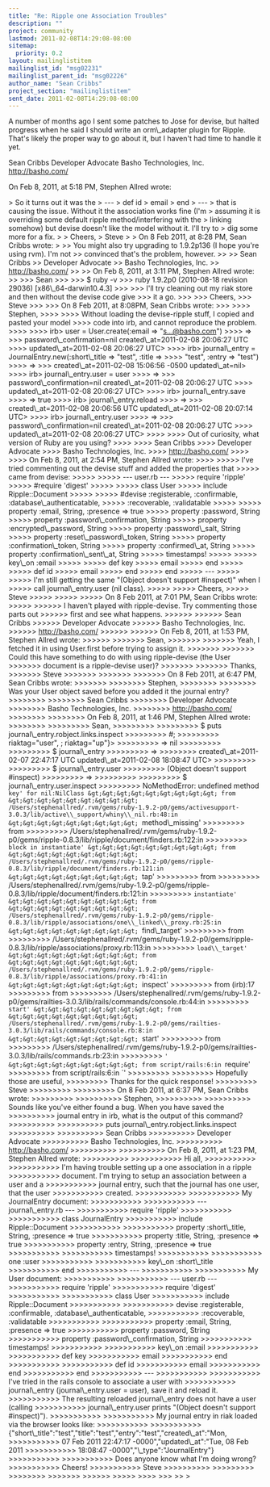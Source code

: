 ```yaml
---
title: "Re: Ripple one Association Troubles"
description: ""
project: community
lastmod: 2011-02-08T14:29:08-08:00
sitemap:
  priority: 0.2
layout: mailinglistitem
mailinglist_id: "msg02231"
mailinglist_parent_id: "msg02226"
author_name: "Sean Cribbs"
project_section: "mailinglistitem"
sent_date: 2011-02-08T14:29:08-08:00
---
```



A number of months ago I sent some patches to Jose for devise, but halted 
progress when he said I should write an orm\\_adapter plugin for Ripple. That's 
likely the proper way to go about it, but I haven't had time to handle it yet.

Sean Cribbs 
Developer Advocate
Basho Technologies, Inc.
http://basho.com/

On Feb 8, 2011, at 5:18 PM, Stephen Allred wrote:

&gt; So it turns out it was the 
&gt; ---
&gt; def id
&gt; email
&gt; end
&gt; ---
&gt; that is causing the issue. Without it the association works fine (I'm 
&gt; assuming it is overriding some default ripple method/interfering with the 
&gt; linking somehow) but devise doesn't like the model without it. I'll try to 
&gt; dig some more for a fix.
&gt; 
&gt; Cheers,
&gt; Steve
&gt; 
&gt; On 8 Feb 2011, at 8:28 PM, Sean Cribbs wrote:
&gt; 
&gt;&gt; You might also try upgrading to 1.9.2p136 (I hope you're using rvm). I'm not 
&gt;&gt; convinced that's the problem, however.
&gt;&gt; 
&gt;&gt; Sean Cribbs 
&gt;&gt; Developer Advocate
&gt;&gt; Basho Technologies, Inc.
&gt;&gt; http://basho.com/
&gt;&gt; 
&gt;&gt; On Feb 8, 2011, at 3:11 PM, Stephen Allred wrote:
&gt;&gt; 
&gt;&gt;&gt; Sean
&gt;&gt;&gt; 
&gt;&gt;&gt; $ ruby -v 
&gt;&gt;&gt; ruby 1.9.2p0 (2010-08-18 revision 29036) [x86\\_64-darwin10.4.3]
&gt;&gt;&gt; 
&gt;&gt;&gt; I'll try cleaning out my riak store and then without the devise code give 
&gt;&gt;&gt; it a go.
&gt;&gt;&gt; 
&gt;&gt;&gt; Cheers,
&gt;&gt;&gt; Steve
&gt;&gt;&gt; 
&gt;&gt;&gt; On 8 Feb 2011, at 8:08PM, Sean Cribbs wrote:
&gt;&gt;&gt; 
&gt;&gt;&gt;&gt; Stephen,
&gt;&gt;&gt;&gt; 
&gt;&gt;&gt;&gt; Without loading the devise-ripple stuff, I copied and pasted your model 
&gt;&gt;&gt;&gt; code into irb, and cannot reproduce the problem.
&gt;&gt;&gt;&gt; 
&gt;&gt;&gt;&gt; irb&gt; user = User.create(:email =&gt; "s...@basho.com")
&gt;&gt;&gt;&gt; =&gt; &gt;&gt;&gt; password\\_confirmation=nil created\\_at=2011-02-08 20:06:27 UTC 
&gt;&gt;&gt;&gt; updated\\_at=2011-02-08 20:06:27 UTC&gt; 
&gt;&gt;&gt;&gt; irb&gt; journal\\_entry = JournalEntry.new(:short\\_title =&gt; "test", :title =&gt; 
&gt;&gt;&gt;&gt; "test", :entry =&gt; "test")
&gt;&gt;&gt;&gt; =&gt; &gt;&gt;&gt; created\\_at=2011-02-08 15:06:56 -0500 updated\\_at=nil&gt; 
&gt;&gt;&gt;&gt; irb&gt; journal\\_entry.user = user
&gt;&gt;&gt;&gt; =&gt; &gt;&gt;&gt; password\\_confirmation=nil created\\_at=2011-02-08 20:06:27 UTC 
&gt;&gt;&gt;&gt; updated\\_at=2011-02-08 20:06:27 UTC&gt; 
&gt;&gt;&gt;&gt; irb&gt; journal\\_entry.save
&gt;&gt;&gt;&gt; =&gt; true 
&gt;&gt;&gt;&gt; irb&gt; journal\\_entry.reload
&gt;&gt;&gt;&gt; =&gt; &gt;&gt;&gt; created\\_at=2011-02-08 20:06:56 UTC updated\\_at=2011-02-08 20:07:14 UTC&gt; 
&gt;&gt;&gt;&gt; irb&gt; journal\\_entry.user
&gt;&gt;&gt;&gt; =&gt; &gt;&gt;&gt; password\\_confirmation=nil created\\_at=2011-02-08 20:06:27 UTC 
&gt;&gt;&gt;&gt; updated\\_at=2011-02-08 20:06:27 UTC&gt; 
&gt;&gt;&gt;&gt; 
&gt;&gt;&gt;&gt; Out of curiosity, what version of Ruby are you using?
&gt;&gt;&gt;&gt; 
&gt;&gt;&gt;&gt; Sean Cribbs 
&gt;&gt;&gt;&gt; Developer Advocate
&gt;&gt;&gt;&gt; Basho Technologies, Inc.
&gt;&gt;&gt;&gt; http://basho.com/
&gt;&gt;&gt;&gt; 
&gt;&gt;&gt;&gt; On Feb 8, 2011, at 2:54 PM, Stephen Allred wrote:
&gt;&gt;&gt;&gt; 
&gt;&gt;&gt;&gt;&gt; I've tried commenting out the devise stuff and added the properties that 
&gt;&gt;&gt;&gt;&gt; came from devise:
&gt;&gt;&gt;&gt;&gt; 
&gt;&gt;&gt;&gt;&gt; --- user.rb ---
&gt;&gt;&gt;&gt;&gt; require 'ripple'
&gt;&gt;&gt;&gt;&gt; #require 'digest'
&gt;&gt;&gt;&gt;&gt; 
&gt;&gt;&gt;&gt;&gt; class User
&gt;&gt;&gt;&gt;&gt; include Ripple::Document
&gt;&gt;&gt;&gt;&gt; 
&gt;&gt;&gt;&gt;&gt; #devise :registerable, :confirmable, :database\\_authenticatable, 
&gt;&gt;&gt;&gt;&gt; :recoverable, :validatable
&gt;&gt;&gt;&gt;&gt; 
&gt;&gt;&gt;&gt;&gt; property :email, String, :presence =&gt; true
&gt;&gt;&gt;&gt;&gt; property :password, String
&gt;&gt;&gt;&gt;&gt; property :password\\_confirmation, String
&gt;&gt;&gt;&gt;&gt; property :encrypted\\_password, String
&gt;&gt;&gt;&gt;&gt; property :password\\_salt, String
&gt;&gt;&gt;&gt;&gt; property :reset\\_password\\_token, String
&gt;&gt;&gt;&gt;&gt; property :confirmation\\_token, String
&gt;&gt;&gt;&gt;&gt; property :confirmed\\_at, String
&gt;&gt;&gt;&gt;&gt; property :confirmation\\_sent\\_at, String
&gt;&gt;&gt;&gt;&gt; timestamps!
&gt;&gt;&gt;&gt;&gt; 
&gt;&gt;&gt;&gt;&gt; key\\_on :email
&gt;&gt;&gt;&gt;&gt; 
&gt;&gt;&gt;&gt;&gt; def key
&gt;&gt;&gt;&gt;&gt; email
&gt;&gt;&gt;&gt;&gt; end
&gt;&gt;&gt;&gt;&gt; 
&gt;&gt;&gt;&gt;&gt; def id
&gt;&gt;&gt;&gt;&gt; email
&gt;&gt;&gt;&gt;&gt; end
&gt;&gt;&gt;&gt;&gt; end
&gt;&gt;&gt;&gt;&gt; ---
&gt;&gt;&gt;&gt;&gt; 
&gt;&gt;&gt;&gt;&gt; I'm still getting the same "(Object doesn't support #inspect)" when I 
&gt;&gt;&gt;&gt;&gt; call journal\\_entry.user (nil class).
&gt;&gt;&gt;&gt;&gt; 
&gt;&gt;&gt;&gt;&gt; Cheers,
&gt;&gt;&gt;&gt;&gt; Steve
&gt;&gt;&gt;&gt;&gt; 
&gt;&gt;&gt;&gt;&gt; 
&gt;&gt;&gt;&gt;&gt; On 8 Feb 2011, at 7:01 PM, Sean Cribbs wrote:
&gt;&gt;&gt;&gt;&gt; 
&gt;&gt;&gt;&gt;&gt;&gt; I haven't played with ripple-devise. Try commenting those parts out 
&gt;&gt;&gt;&gt;&gt;&gt; first and see what happens.
&gt;&gt;&gt;&gt;&gt;&gt; 
&gt;&gt;&gt;&gt;&gt;&gt; Sean Cribbs 
&gt;&gt;&gt;&gt;&gt;&gt; Developer Advocate
&gt;&gt;&gt;&gt;&gt;&gt; Basho Technologies, Inc.
&gt;&gt;&gt;&gt;&gt;&gt; http://basho.com/
&gt;&gt;&gt;&gt;&gt;&gt; 
&gt;&gt;&gt;&gt;&gt;&gt; On Feb 8, 2011, at 1:53 PM, Stephen Allred wrote:
&gt;&gt;&gt;&gt;&gt;&gt; 
&gt;&gt;&gt;&gt;&gt;&gt;&gt; Sean,
&gt;&gt;&gt;&gt;&gt;&gt;&gt; 
&gt;&gt;&gt;&gt;&gt;&gt;&gt; Yeah, I fetched it in using User.first before trying to assign it.
&gt;&gt;&gt;&gt;&gt;&gt;&gt; 
&gt;&gt;&gt;&gt;&gt;&gt;&gt; Could this have something to do with using ripple-devise (the User 
&gt;&gt;&gt;&gt;&gt;&gt;&gt; document is a ripple-devise user)?
&gt;&gt;&gt;&gt;&gt;&gt;&gt; 
&gt;&gt;&gt;&gt;&gt;&gt;&gt; Thanks,
&gt;&gt;&gt;&gt;&gt;&gt;&gt; Steve
&gt;&gt;&gt;&gt;&gt;&gt;&gt; 
&gt;&gt;&gt;&gt;&gt;&gt;&gt; 
&gt;&gt;&gt;&gt;&gt;&gt;&gt; On 8 Feb 2011, at 6:47 PM, Sean Cribbs wrote:
&gt;&gt;&gt;&gt;&gt;&gt;&gt; 
&gt;&gt;&gt;&gt;&gt;&gt;&gt;&gt; Stephen,
&gt;&gt;&gt;&gt;&gt;&gt;&gt;&gt; 
&gt;&gt;&gt;&gt;&gt;&gt;&gt;&gt; Was your User object saved before you added it the journal entry?
&gt;&gt;&gt;&gt;&gt;&gt;&gt;&gt; 
&gt;&gt;&gt;&gt;&gt;&gt;&gt;&gt; Sean Cribbs 
&gt;&gt;&gt;&gt;&gt;&gt;&gt;&gt; Developer Advocate
&gt;&gt;&gt;&gt;&gt;&gt;&gt;&gt; Basho Technologies, Inc.
&gt;&gt;&gt;&gt;&gt;&gt;&gt;&gt; http://basho.com/
&gt;&gt;&gt;&gt;&gt;&gt;&gt;&gt; 
&gt;&gt;&gt;&gt;&gt;&gt;&gt;&gt; On Feb 8, 2011, at 1:46 PM, Stephen Allred wrote:
&gt;&gt;&gt;&gt;&gt;&gt;&gt;&gt; 
&gt;&gt;&gt;&gt;&gt;&gt;&gt;&gt;&gt; Sean,
&gt;&gt;&gt;&gt;&gt;&gt;&gt;&gt;&gt; 
&gt;&gt;&gt;&gt;&gt;&gt;&gt;&gt;&gt; $ puts journal\\_entry.robject.links.inspect
&gt;&gt;&gt;&gt;&gt;&gt;&gt;&gt;&gt; #; 
&gt;&gt;&gt;&gt;&gt;&gt;&gt;&gt;&gt; riaktag="user", ; riaktag="up"}&gt;
&gt;&gt;&gt;&gt;&gt;&gt;&gt;&gt;&gt; =&gt; nil 
&gt;&gt;&gt;&gt;&gt;&gt;&gt;&gt;&gt; 
&gt;&gt;&gt;&gt;&gt;&gt;&gt;&gt;&gt; $ journal\\_entry
&gt;&gt;&gt;&gt;&gt;&gt;&gt;&gt;&gt; =&gt; &gt;&gt;&gt;&gt;&gt;&gt;&gt;&gt; created\\_at=2011-02-07 22:47:17 UTC updated\\_at=2011-02-08 18:08:47 UTC&gt;
&gt;&gt;&gt;&gt;&gt;&gt;&gt;&gt;&gt; 
&gt;&gt;&gt;&gt;&gt;&gt;&gt;&gt;&gt; $ journal\\_entry.user
&gt;&gt;&gt;&gt;&gt;&gt;&gt;&gt;&gt; (Object doesn't support #inspect)
&gt;&gt;&gt;&gt;&gt;&gt;&gt;&gt;&gt; =&gt;
&gt;&gt;&gt;&gt;&gt;&gt;&gt;&gt;&gt; 
&gt;&gt;&gt;&gt;&gt;&gt;&gt;&gt;&gt; $ journal\\_entry.user.inspect
&gt;&gt;&gt;&gt;&gt;&gt;&gt;&gt;&gt; NoMethodError: undefined method `key' for nil:NilClass
&gt;&gt;&gt;&gt;&gt;&gt;&gt;&gt;&gt; from 
&gt;&gt;&gt;&gt;&gt;&gt;&gt;&gt;&gt; /Users/stephenallred/.rvm/gems/ruby-1.9.2-p0/gems/activesupport-3.0.3/lib/active\\_support/whiny\\_nil.rb:48:in
&gt;&gt;&gt;&gt;&gt;&gt;&gt;&gt;&gt; `method\\_missing'
&gt;&gt;&gt;&gt;&gt;&gt;&gt;&gt;&gt; from 
&gt;&gt;&gt;&gt;&gt;&gt;&gt;&gt;&gt; /Users/stephenallred/.rvm/gems/ruby-1.9.2-p0/gems/ripple-0.8.3/lib/ripple/document/finders.rb:122:in
&gt;&gt;&gt;&gt;&gt;&gt;&gt;&gt;&gt; `block in instantiate'
&gt;&gt;&gt;&gt;&gt;&gt;&gt;&gt;&gt; from 
&gt;&gt;&gt;&gt;&gt;&gt;&gt;&gt;&gt; /Users/stephenallred/.rvm/gems/ruby-1.9.2-p0/gems/ripple-0.8.3/lib/ripple/document/finders.rb:121:in
&gt;&gt;&gt;&gt;&gt;&gt;&gt;&gt;&gt; `tap'
&gt;&gt;&gt;&gt;&gt;&gt;&gt;&gt;&gt; from 
&gt;&gt;&gt;&gt;&gt;&gt;&gt;&gt;&gt; /Users/stephenallred/.rvm/gems/ruby-1.9.2-p0/gems/ripple-0.8.3/lib/ripple/document/finders.rb:121:in
&gt;&gt;&gt;&gt;&gt;&gt;&gt;&gt;&gt; `instantiate'
&gt;&gt;&gt;&gt;&gt;&gt;&gt;&gt;&gt; from 
&gt;&gt;&gt;&gt;&gt;&gt;&gt;&gt;&gt; /Users/stephenallred/.rvm/gems/ruby-1.9.2-p0/gems/ripple-0.8.3/lib/ripple/associations/one\\_linked\\_proxy.rb:25:in
&gt;&gt;&gt;&gt;&gt;&gt;&gt;&gt;&gt; `find\\_target'
&gt;&gt;&gt;&gt;&gt;&gt;&gt;&gt;&gt; from 
&gt;&gt;&gt;&gt;&gt;&gt;&gt;&gt;&gt; /Users/stephenallred/.rvm/gems/ruby-1.9.2-p0/gems/ripple-0.8.3/lib/ripple/associations/proxy.rb:113:in
&gt;&gt;&gt;&gt;&gt;&gt;&gt;&gt;&gt; `load\\_target'
&gt;&gt;&gt;&gt;&gt;&gt;&gt;&gt;&gt; from 
&gt;&gt;&gt;&gt;&gt;&gt;&gt;&gt;&gt; /Users/stephenallred/.rvm/gems/ruby-1.9.2-p0/gems/ripple-0.8.3/lib/ripple/associations/proxy.rb:41:in
&gt;&gt;&gt;&gt;&gt;&gt;&gt;&gt;&gt; `inspect'
&gt;&gt;&gt;&gt;&gt;&gt;&gt;&gt;&gt; from (irb):17
&gt;&gt;&gt;&gt;&gt;&gt;&gt;&gt;&gt; from 
&gt;&gt;&gt;&gt;&gt;&gt;&gt;&gt;&gt; /Users/stephenallred/.rvm/gems/ruby-1.9.2-p0/gems/railties-3.0.3/lib/rails/commands/console.rb:44:in
&gt;&gt;&gt;&gt;&gt;&gt;&gt;&gt;&gt; `start'
&gt;&gt;&gt;&gt;&gt;&gt;&gt;&gt;&gt; from 
&gt;&gt;&gt;&gt;&gt;&gt;&gt;&gt;&gt; /Users/stephenallred/.rvm/gems/ruby-1.9.2-p0/gems/railties-3.0.3/lib/rails/commands/console.rb:8:in
&gt;&gt;&gt;&gt;&gt;&gt;&gt;&gt;&gt; `start'
&gt;&gt;&gt;&gt;&gt;&gt;&gt;&gt;&gt; from 
&gt;&gt;&gt;&gt;&gt;&gt;&gt;&gt;&gt; /Users/stephenallred/.rvm/gems/ruby-1.9.2-p0/gems/railties-3.0.3/lib/rails/commands.rb:23:in
&gt;&gt;&gt;&gt;&gt;&gt;&gt;&gt;&gt; `'
&gt;&gt;&gt;&gt;&gt;&gt;&gt;&gt;&gt; from script/rails:6:in `require'
&gt;&gt;&gt;&gt;&gt;&gt;&gt;&gt;&gt; from script/rails:6:in `'
&gt;&gt;&gt;&gt;&gt;&gt;&gt;&gt;&gt; 
&gt;&gt;&gt;&gt;&gt;&gt;&gt;&gt;&gt; Hopefully those are useful,
&gt;&gt;&gt;&gt;&gt;&gt;&gt;&gt;&gt; Thanks for the quick response!
&gt;&gt;&gt;&gt;&gt;&gt;&gt;&gt;&gt; Steve
&gt;&gt;&gt;&gt;&gt;&gt;&gt;&gt;&gt; 
&gt;&gt;&gt;&gt;&gt;&gt;&gt;&gt;&gt; On 8 Feb 2011, at 6:37 PM, Sean Cribbs wrote:
&gt;&gt;&gt;&gt;&gt;&gt;&gt;&gt;&gt; 
&gt;&gt;&gt;&gt;&gt;&gt;&gt;&gt;&gt;&gt; Stephen,
&gt;&gt;&gt;&gt;&gt;&gt;&gt;&gt;&gt;&gt; 
&gt;&gt;&gt;&gt;&gt;&gt;&gt;&gt;&gt;&gt; Sounds like you've either found a bug. When you have saved the 
&gt;&gt;&gt;&gt;&gt;&gt;&gt;&gt;&gt;&gt; journal entry in irb, what is the output of this command?
&gt;&gt;&gt;&gt;&gt;&gt;&gt;&gt;&gt;&gt; 
&gt;&gt;&gt;&gt;&gt;&gt;&gt;&gt;&gt;&gt; puts journal\\_entry.robject.links.inspect
&gt;&gt;&gt;&gt;&gt;&gt;&gt;&gt;&gt;&gt; 
&gt;&gt;&gt;&gt;&gt;&gt;&gt;&gt;&gt;&gt; Sean Cribbs 
&gt;&gt;&gt;&gt;&gt;&gt;&gt;&gt;&gt;&gt; Developer Advocate
&gt;&gt;&gt;&gt;&gt;&gt;&gt;&gt;&gt;&gt; Basho Technologies, Inc.
&gt;&gt;&gt;&gt;&gt;&gt;&gt;&gt;&gt;&gt; http://basho.com/
&gt;&gt;&gt;&gt;&gt;&gt;&gt;&gt;&gt;&gt; 
&gt;&gt;&gt;&gt;&gt;&gt;&gt;&gt;&gt;&gt; On Feb 8, 2011, at 1:23 PM, Stephen Allred wrote:
&gt;&gt;&gt;&gt;&gt;&gt;&gt;&gt;&gt;&gt; 
&gt;&gt;&gt;&gt;&gt;&gt;&gt;&gt;&gt;&gt;&gt; Hi all,
&gt;&gt;&gt;&gt;&gt;&gt;&gt;&gt;&gt;&gt;&gt; 
&gt;&gt;&gt;&gt;&gt;&gt;&gt;&gt;&gt;&gt;&gt; I'm having trouble setting up a one association in a ripple 
&gt;&gt;&gt;&gt;&gt;&gt;&gt;&gt;&gt;&gt;&gt; document. I'm trying to setup an association between a user and a 
&gt;&gt;&gt;&gt;&gt;&gt;&gt;&gt;&gt;&gt;&gt; journal entry, such that the journal has one user, that the user 
&gt;&gt;&gt;&gt;&gt;&gt;&gt;&gt;&gt;&gt;&gt; created.
&gt;&gt;&gt;&gt;&gt;&gt;&gt;&gt;&gt;&gt;&gt; 
&gt;&gt;&gt;&gt;&gt;&gt;&gt;&gt;&gt;&gt;&gt; My JournalEntry document:
&gt;&gt;&gt;&gt;&gt;&gt;&gt;&gt;&gt;&gt;&gt; 
&gt;&gt;&gt;&gt;&gt;&gt;&gt;&gt;&gt;&gt;&gt; --- journal\\_entry.rb ---
&gt;&gt;&gt;&gt;&gt;&gt;&gt;&gt;&gt;&gt;&gt; require 'ripple'
&gt;&gt;&gt;&gt;&gt;&gt;&gt;&gt;&gt;&gt;&gt; 
&gt;&gt;&gt;&gt;&gt;&gt;&gt;&gt;&gt;&gt;&gt; class JournalEntry
&gt;&gt;&gt;&gt;&gt;&gt;&gt;&gt;&gt;&gt;&gt; include Ripple::Document
&gt;&gt;&gt;&gt;&gt;&gt;&gt;&gt;&gt;&gt;&gt; 
&gt;&gt;&gt;&gt;&gt;&gt;&gt;&gt;&gt;&gt;&gt; property :short\\_title, String, :presence =&gt; true
&gt;&gt;&gt;&gt;&gt;&gt;&gt;&gt;&gt;&gt;&gt; property :title, String, :presence =&gt; true
&gt;&gt;&gt;&gt;&gt;&gt;&gt;&gt;&gt;&gt;&gt; property :entry, String, :presence =&gt; true
&gt;&gt;&gt;&gt;&gt;&gt;&gt;&gt;&gt;&gt;&gt; 
&gt;&gt;&gt;&gt;&gt;&gt;&gt;&gt;&gt;&gt;&gt; timestamps!
&gt;&gt;&gt;&gt;&gt;&gt;&gt;&gt;&gt;&gt;&gt; 
&gt;&gt;&gt;&gt;&gt;&gt;&gt;&gt;&gt;&gt;&gt; one :user
&gt;&gt;&gt;&gt;&gt;&gt;&gt;&gt;&gt;&gt;&gt; 
&gt;&gt;&gt;&gt;&gt;&gt;&gt;&gt;&gt;&gt;&gt; key\\_on :short\\_title
&gt;&gt;&gt;&gt;&gt;&gt;&gt;&gt;&gt;&gt;&gt; end
&gt;&gt;&gt;&gt;&gt;&gt;&gt;&gt;&gt;&gt;&gt; ---
&gt;&gt;&gt;&gt;&gt;&gt;&gt;&gt;&gt;&gt;&gt; 
&gt;&gt;&gt;&gt;&gt;&gt;&gt;&gt;&gt;&gt;&gt; My User document:
&gt;&gt;&gt;&gt;&gt;&gt;&gt;&gt;&gt;&gt;&gt; 
&gt;&gt;&gt;&gt;&gt;&gt;&gt;&gt;&gt;&gt;&gt; --- user.rb ---
&gt;&gt;&gt;&gt;&gt;&gt;&gt;&gt;&gt;&gt;&gt; require 'ripple'
&gt;&gt;&gt;&gt;&gt;&gt;&gt;&gt;&gt;&gt;&gt; require 'digest'
&gt;&gt;&gt;&gt;&gt;&gt;&gt;&gt;&gt;&gt;&gt; 
&gt;&gt;&gt;&gt;&gt;&gt;&gt;&gt;&gt;&gt;&gt; class User
&gt;&gt;&gt;&gt;&gt;&gt;&gt;&gt;&gt;&gt;&gt; include Ripple::Document
&gt;&gt;&gt;&gt;&gt;&gt;&gt;&gt;&gt;&gt;&gt; 
&gt;&gt;&gt;&gt;&gt;&gt;&gt;&gt;&gt;&gt;&gt; devise :registerable, :confirmable, :database\\_authenticatable, 
&gt;&gt;&gt;&gt;&gt;&gt;&gt;&gt;&gt;&gt;&gt; :recoverable, :validatable
&gt;&gt;&gt;&gt;&gt;&gt;&gt;&gt;&gt;&gt;&gt; 
&gt;&gt;&gt;&gt;&gt;&gt;&gt;&gt;&gt;&gt;&gt; property :email, String, :presence =&gt; true
&gt;&gt;&gt;&gt;&gt;&gt;&gt;&gt;&gt;&gt;&gt; property :password, String
&gt;&gt;&gt;&gt;&gt;&gt;&gt;&gt;&gt;&gt;&gt; property :password\\_confirmation, String
&gt;&gt;&gt;&gt;&gt;&gt;&gt;&gt;&gt;&gt;&gt; timestamps!
&gt;&gt;&gt;&gt;&gt;&gt;&gt;&gt;&gt;&gt;&gt; 
&gt;&gt;&gt;&gt;&gt;&gt;&gt;&gt;&gt;&gt;&gt; key\\_on :email
&gt;&gt;&gt;&gt;&gt;&gt;&gt;&gt;&gt;&gt;&gt; 
&gt;&gt;&gt;&gt;&gt;&gt;&gt;&gt;&gt;&gt;&gt; def key
&gt;&gt;&gt;&gt;&gt;&gt;&gt;&gt;&gt;&gt;&gt; email
&gt;&gt;&gt;&gt;&gt;&gt;&gt;&gt;&gt;&gt;&gt; end
&gt;&gt;&gt;&gt;&gt;&gt;&gt;&gt;&gt;&gt;&gt; 
&gt;&gt;&gt;&gt;&gt;&gt;&gt;&gt;&gt;&gt;&gt; def id
&gt;&gt;&gt;&gt;&gt;&gt;&gt;&gt;&gt;&gt;&gt; email
&gt;&gt;&gt;&gt;&gt;&gt;&gt;&gt;&gt;&gt;&gt; end
&gt;&gt;&gt;&gt;&gt;&gt;&gt;&gt;&gt;&gt;&gt; end
&gt;&gt;&gt;&gt;&gt;&gt;&gt;&gt;&gt;&gt;&gt; ---
&gt;&gt;&gt;&gt;&gt;&gt;&gt;&gt;&gt;&gt;&gt; 
&gt;&gt;&gt;&gt;&gt;&gt;&gt;&gt;&gt;&gt;&gt; I've tried in the rails console to associate a user with 
&gt;&gt;&gt;&gt;&gt;&gt;&gt;&gt;&gt;&gt;&gt; journal\\_entry (journal\\_entry.user = user), save it and reload it. 
&gt;&gt;&gt;&gt;&gt;&gt;&gt;&gt;&gt;&gt;&gt; The resulting reloaded journal\\_entry does not have a user (calling 
&gt;&gt;&gt;&gt;&gt;&gt;&gt;&gt;&gt;&gt;&gt; journal\\_entry.user prints "(Object doesn't support #inspect)").
&gt;&gt;&gt;&gt;&gt;&gt;&gt;&gt;&gt;&gt;&gt; 
&gt;&gt;&gt;&gt;&gt;&gt;&gt;&gt;&gt;&gt;&gt; My journal entry in riak loaded via the browser looks like:
&gt;&gt;&gt;&gt;&gt;&gt;&gt;&gt;&gt;&gt;&gt; 
&gt;&gt;&gt;&gt;&gt;&gt;&gt;&gt;&gt;&gt;&gt; {"short\\_title":"test","title":"test","entry":"test","created\\_at":"Mon,
&gt;&gt;&gt;&gt;&gt;&gt;&gt;&gt;&gt;&gt;&gt; 07 Feb 2011 22:47:17 -0000","updated\\_at":"Tue, 08 Feb 2011 
&gt;&gt;&gt;&gt;&gt;&gt;&gt;&gt;&gt;&gt;&gt; 18:08:47 -0000","\\_type":"JournalEntry"}
&gt;&gt;&gt;&gt;&gt;&gt;&gt;&gt;&gt;&gt;&gt; 
&gt;&gt;&gt;&gt;&gt;&gt;&gt;&gt;&gt;&gt;&gt; Does anyone know what I'm doing wrong?
&gt;&gt;&gt;&gt;&gt;&gt;&gt;&gt;&gt;&gt;&gt; Cheers!
&gt;&gt;&gt;&gt;&gt;&gt;&gt;&gt;&gt;&gt;&gt; Steve
&gt;&gt;&gt;&gt;&gt;&gt;&gt;&gt;&gt;&gt; 
&gt;&gt;&gt;&gt;&gt;&gt;&gt;&gt;&gt; 
&gt;&gt;&gt;&gt;&gt;&gt;&gt;&gt; 
&gt;&gt;&gt;&gt;&gt;&gt;&gt; 
&gt;&gt;&gt;&gt;&gt;&gt; 
&gt;&gt;&gt;&gt;&gt; 
&gt;&gt;&gt;&gt; 
&gt;&gt;&gt; 
&gt;&gt; 
&gt; 
